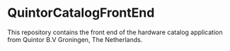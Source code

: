 # QuintorCatalogFrontEnd
This repository contains the front end of the hardware catalog application from Quintor B.V Groningen, The Netherlands.
